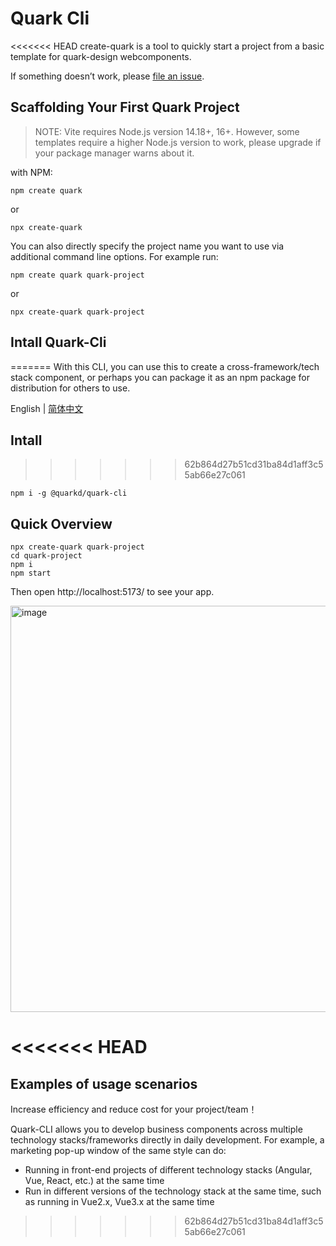# Quark Cli

<<<<<<< HEAD
create-quark is a tool to quickly start a project from a basic template for quark-design webcomponents.

If something doesn’t work, please [file an issue](https://github.com/hellof2e/quark-cli/issues/new).



## Scaffolding Your First Quark Project

>NOTE: Vite requires Node.js version 14.18+, 16+. However, some templates require a higher Node.js version to work, please upgrade if your package manager warns about it.

with NPM:
```shell
npm create quark
```
or
```shell
npx create-quark
```

You can also directly specify the project name you want to use via additional command line options. For example run:
```shell
npm create quark quark-project
```
or
```shell
npx create-quark quark-project
```
## Intall Quark-Cli
=======
With this CLI, you can use this to create a cross-framework/tech stack component, or perhaps you can package it as an npm package for distribution for others to use.

English | [简体中文](./README.zh-CN.md)

## Intall
>>>>>>> 62b864d27b51cd31ba84d1aff3c55ab66e27c061

```
npm i -g @quarkd/quark-cli
```

## Quick Overview

```
npx create-quark quark-project
cd quark-project
npm i
npm start
```

Then open http://localhost:5173/ to see your app.

<img width="650" alt="image" src="https://user-images.githubusercontent.com/14307551/198551050-ce7d81c7-8aa8-413a-a42a-130471f399b1.png">

<<<<<<< HEAD
=======


## Examples of usage scenarios

Increase efficiency and reduce cost for your project/team！

Quark-CLI allows you to develop business components across multiple technology stacks/frameworks directly in daily development. For example, a marketing pop-up window of the same style can do:

- Running in front-end projects of different technology stacks (Angular, Vue, React, etc.) at the same time
- Run in different versions of the technology stack at the same time, such as running in Vue2.x, Vue3.x at the same time
>>>>>>> 62b864d27b51cd31ba84d1aff3c55ab66e27c061
